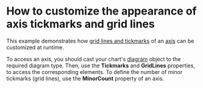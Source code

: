 # How to customize the appearance of axis tickmarks and grid lines


<p>This example demonstrates how <a href="http://devexpress.com/Help/Content.aspx?help=XtraCharts&document=CustomDocument5782.htm">grid lines and tickmarks</a> of an <a href="http://devexpress.com/Help/Content.aspx?help=XtraCharts&document=CustomDocument6016.htm">axis</a> can be customized at runtime.</p><p>To access an axis, you should cast your chart's <a href="http://devexpress.com/Help/Content.aspx?help=XtraCharts&document=CustomDocument6017.htm">diagram</a> object to the required diagram type. Then, use the <strong>Tickmarks</strong> and <strong>GridLines</strong> properties, to access the corresponding elements. To define the number of minor tickmarks (grid lines), use the <strong>MinorCount</strong> property of an axis.</p>

<br/>


